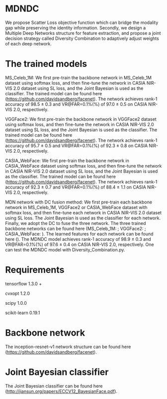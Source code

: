 # MDNDC
We propose Scatter Loss objective function which can bridge the modality gap while preserving the identity information. Secondly, we design a Multiple Deep Networks structure for feature extraction, and propose a joint decision strategy called Diversity Combination to adaptively adjust weights of each deep network.

# The trained models
MS_Celeb_1M: We first pre-train the backbone network in MS_Celeb_1M dataset using softmax loss, and then fine-tune the network in CASIA NIR-VIS 2.0 dataset using SL loss, and the Joint Bayesian is used as the classifier. The trained model can be found here (https://github.com/davidsandberg/facenet). The network achieves rank-1 accuracy of 98.5 ± 0.3 and VR@FAR=0.1%(%) of 97.0 ± 0.5 on CASIA NIR-VIS 2.0, respectively. 

VGGFace2: We first pre-train the backbone network in VGGFace2 dataset using softmax loss, and then fine-tune the network in CASIA NIR-VIS 2.0 dataset using SL loss, and the Joint Bayesian is used as the classifier. The trained model can be found here (https://github.com/davidsandberg/facenet). The network achieves rank-1 accuracy of 95.7 ± 0.5 and VR@FAR=0.1%(%) of 92.3 ± 0.8 on CASIA NIR-VIS 2.0, respectively.
 
CASIA_WebFace: We first pre-train the backbone network in CASIA_WebFace dataset using softmax loss, and then fine-tune the network in CASIA NIR-VIS 2.0 dataset using SL loss, and the Joint Bayesian is used as the classifier. The trained model can be found here (https://github.com/davidsandberg/facenet). The network achieves rank-1 accuracy of 92.3 ± 0.7 and VR@FAR=0.1%(%) of 88.4 ± 1.1 on CASIA NIR-VIS 2.0, respectively.

MDN network with DC fusion method: We first pre-train each backbone network in MS_Celeb_1M, VGGFace2 or CASIA_WebFace dataset with softmax loss, and then fine-tune each network in CASIA NIR-VIS 2.0 dataset using SL loss. The Joint Bayesian is used as the classifier for each network. Finally, we adopt the DC to fuse the three network. The three trained backbone networks can be found here (MS_Celeb_1M: ; VGGFace2: ; CASIA_WebFace: ). The learned features for each network can be found here (). The MDNDC model achieves rank-1 accuracy of 98.9 ± 0.3 and VR@FAR=0.1%(%) of 97.6 ± 0.4 on CASIA NIR-VIS 2.0, respectively. One can test the MDNDC model with Diversity_Combination.py. 

# Requirements
tensorflow 1.3.0 + 

cvxopt 1.2.0 

scipy 1.0.0 

scikit-learn 0.19.1 

# Backbone network
The inception-resnet-v1 network structure can be found here (https://github.com/davidsandberg/facenet). 

# Joint Bayesian classifier
The Joint Bayesian classifier can be found here (http://jiansun.org/papers/ECCV12_BayesianFace.pdf).

